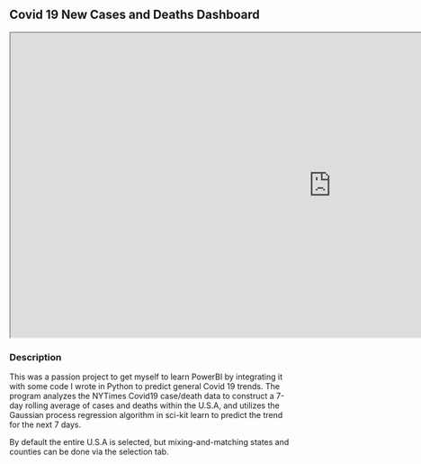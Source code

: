 ## Covid 19 New Cases and Deaths Dashboard

  
<iframe width="1140" height="541.25" src="https://app.powerbi.com/groups/me/dashboards/4fa20367-01ce-4b76-9314-3782da1c8251" frameborder="1" allowFullScreen="true"></iframe>

### Description

This was a passion project to get myself to learn PowerBI by integrating it with some code I wrote in Python to predict general Covid 19 trends. The program analyzes the NYTimes Covid19 case/death data to construct a 7-day rolling average of cases and deaths within the U.S.A, and utilizes the Gaussian process regression algorithm in sci-kit learn to predict the trend for the next 7 days.

By default the entire U.S.A is selected, but mixing-and-matching states and counties can be done via the selection tab.
